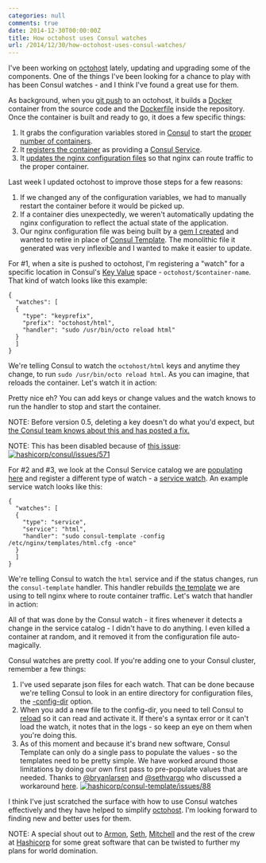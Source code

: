 ```yaml
---
categories: null
comments: true
date: 2014-12-30T00:00:00Z
title: How octohost uses Consul watches
url: /2014/12/30/how-octohost-uses-consul-watches/
---
```


I've been working on [octohost](https://www.octohost.io) lately, updating and upgrading some of the components. One of the things I've been looking for a chance to play with has been Consul watches - and I think I've found a great use for them.

As background, when you [git push](https://www.octohost.io/theory-of-operation.html) to an octohost, it builds a [Docker](https://www.docker.com/) container from the source code and the [Dockerfile](https://docs.docker.com/reference/builder/) inside the repository. Once the container is built and ready to go, it does a few specific things:

1. It grabs the configuration variables stored in [Consul](https://www.consul.io/) to start the [proper number of containers](https://github.com/octohost/octohost/blob/30d3b9e08ef0fa95ed8f90974c9b1b1ef18b8e07/bin/receiver.sh#L134-L142).
2. It [registers the container](https://github.com/octohost/octohost/blob/30d3b9e08ef0fa95ed8f90974c9b1b1ef18b8e07/bin/octo#L373-L406) as providing a [Consul Service](http://www.consul.io/docs/agent/services.html).
3. It [updates the nginx configuration files](https://github.com/octohost/octohost/blob/c5a9e300a761fd9eda4be27c0bf3b2e578a269e1/bin/octo#L467-L469) so that nginx can route traffic to the proper container.

Last week I updated octohost to improve those steps for a few reasons:

1. If we changed any of the configuration variables, we had to manually restart the container before it would be picked up.
2. If a container dies unexpectedly, we weren't automatically updating the nginx configuration to reflect the actual state of the application.
3. Our nginx configuration file was being built by a [gem I created](https://github.com/octohost/octoconfig) and wanted to retire in place of [Consul Template](https://github.com/hashicorp/consul-template). The monolithic file it generated was very inflexible and I wanted to make it easier to update.

For #1, when a site is pushed to octohost, I'm registering a "watch" for a specific location in Consul's [Key Value](https://www.consul.io/docs/agent/http.html#kv) space - `octohost/$container-name`. That kind of watch looks like this example:

```
{
  "watches": [
  {
    "type": "keyprefix",
    "prefix": "octohost/html",
    "handler": "sudo /usr/bin/octo reload html"
  }
  ]
}
```

We're telling Consul to watch the `octohost/html` keys and anytime they change, to run `sudo /usr/bin/octo reload html`. As you can imagine, that reloads the container. Let's watch it in action:

<p><script type="text/javascript" src="https://asciinema.org/a/15078.js" id="asciicast-15078" async></script></p>

Pretty nice eh? You can add keys or change values and the watch knows to run the handler to stop and start the container.

NOTE: Before version 0.5, deleting a key doesn't do what you'd expect, but [the Consul team knows about this and has posted a fix.](https://github.com/hashicorp/consul/pull/577)

NOTE: This has been disabled because of [this issue](https://github.com/hashicorp/consul/issues/571): [![hashicorp/consul/issues/571](https://github-shields.cfapps.io/github/hashicorp/consul/issues/571.svg)](https://github-shields.cfapps.io/github/hashicorp/consul/issues/571)

For #2 and #3, we look at the Consul Service catalog we are [populating here](https://github.com/octohost/octohost/blob/30d3b9e08ef0fa95ed8f90974c9b1b1ef18b8e07/bin/octo#L373-L406) and register a different type of watch - a [service watch](https://www.consul.io/docs/agent/watches.html#service). An example service watch looks like this:

```
{
  "watches": [
  {
    "type": "service",
    "service": "html",
    "handler": "sudo consul-template -config /etc/nginx/templates/html.cfg -once"
  }
  ]
}
```

We're telling Consul to watch the `html` service and if the status changes, run the `consul-template` handler. This handler rebuilds [the template](https://github.com/octohost/octohost-cookbook/blob/398623859065775c98af07f091deadf644ab6eba/files/default/template.ctmpl) we are using to tell nginx where to route container traffic. Let's watch that handler in action:

<p><script type="text/javascript" src="https://asciinema.org/a/15079.js" id="asciicast-15079" async></script></p>

All of that was done by the Consul watch - it fires whenever it detects a change in the service catalog - I didn't have to do anything. I even killed a container at random, and it removed it from the configuration file auto-magically.

Consul watches are pretty cool. If you're adding one to your Consul cluster, remember a few things:

1. I've used separate json files for each watch. That can be done because we're telling Consul to look in an entire directory for configuration files, the [-config-dir](https://www.consul.io/docs/agent/options.html#_config_dir) option.
2. When you add a new file to the config-dir, you need to tell Consul to [reload](https://www.consul.io/docs/commands/reload.html) so it can read and activate it. If there's a syntax error or it can't load the watch, it notes that in the logs - so keep an eye on them when you're doing this.
3. As of this moment and because it's brand new software, Consul Template can only do a single pass to populate the values - so the templates need to be pretty simple. We have worked around those limitations by doing our own first pass to pre-populate values that are needed. Thanks to [@bryanlarsen](https://github.com/bryanlarsen) and [@sethvargo](https://github.com/sethvargo) who discussed a workaround [here](https://github.com/hashicorp/consul-template/issues/88). [![hashicorp/consul-template/issues/88](https://github-shields.cfapps.io/github/hashicorp/consul-template/issues/88.svg)](https://github-shields.cfapps.io/github/hashicorp/consul-template/issues/88)

I think I've just scratched the surface with how to use Consul watches effectively and they have helped to simplify [octohost](https://www.octohost.io). I'm looking forward to finding new and better uses for them.

NOTE: A special shout out to [Armon](https://github.com/armon), [Seth](https://github.com/sethvargo), [Mitchell](https://github.com/mitchellh) and the rest of the crew at [Hashicorp](https://hashicorp.com/) for some great software that can be twisted to further my plans for world domination.
